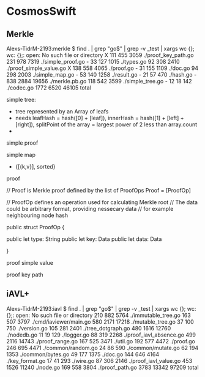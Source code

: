 #  CosmosSwift

##  Merkle
Alexs-TidrM-2193:merkle $ find . | grep "go$" | grep -v _test | xargs wc {}\;
wc: {};: open: No such file or directory
X     111     455    3059 ./proof_key_path.go
     231     978    7319 ./simple_proof.go
\-      33     127    1015 ./types.go
      92     308    2410 ./proof_simple_value.go
X     138     558    4065 ./proof.go
\-      31     155    1109 ./doc.go
      94     298    2003 ./simple_map.go
\-      53     140    1258 ./result.go
\-      21      57     470 ./hash.go
\-     838    2884   19656 ./merkle.pb.go
     118     542    3599 ./simple_tree.go
\-      12      18     142 ./codec.go
    1772    6520   46105 total



simple tree:
- tree represented by an Array of leafs
- needs leafHash = hash([0] + [leaf]), innerHash = hash([1] + [left] + [right]), splitPoint of the array = largest power of 2 less than array.count
-

simple proof



simple map
- {[{k,v}], sorted}

proof

// Proof is Merkle proof defined by the list of ProofOps
Proof = [ProofOp]

// ProofOp defines an operation used for calculating Merkle root
// The data could be arbitrary format, providing nessecary data
// for example neighbouring node hash

public struct ProofOp {

public let type: String
public let key: Data
public let data: Data

}

proof simple value



proof key path



## iAVL+
Alexs-TidrM-2193:iavl $ find . | grep "go$" | grep -v _test | xargs wc {}\;
wc: {};: open: No such file or directory
     210     882    5764 ./immutable_tree.go
     163     507    3797 ./cmd/iaviewer/main.go
     580    2171   17218 ./mutable_tree.go
      37     100     750 ./version.go
     105     281    2401 ./tree_dotgraph.go
     480    1616   12760 ./nodedb.go
      11      19     129 ./logger.go
      88     319    2268 ./proof_iavl_absence.go
     499    2116   14743 ./proof_range.go
     167     525    3471 ./util.go
     192     577    4472 ./proof.go
     246     695    4471 ./common/random.go
      24      86     590 ./common/mutate.go
      62     194    1353 ./common/bytes.go
      49     177    1375 ./doc.go
     144     646    4164 ./key_format.go
      17      41     293 ./wire.go
      87     306    2146 ./proof_iavl_value.go
     453    1526   11240 ./node.go
     169     558    3804 ./proof_path.go
    3783   13342   97209 total
